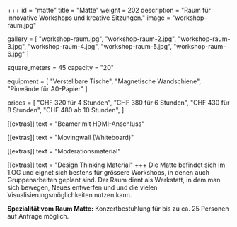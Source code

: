 +++
id = "matte"
title = "Matte"
weight = 202
description = "Raum für innovative Workshops und kreative Sitzungen."
image = "workshop-raum.jpg"

gallery = [
  "workshop-raum.jpg",
  "workshop-raum-2.jpg",
  "workshop-raum-3.jpg",
  "workshop-raum-4.jpg",
  "workshop-raum-5.jpg",
  "workshop-raum-6.jpg"
]

square_meters = 45
capacity = "20"

equipment = [
  "Verstellbare Tische",
  "Magnetische Wandschiene",
  "Pinwände für A0-Papier"
]

prices = [
  "CHF 320 für 4 Stunden",
  "CHF 380 für 6 Stunden",
  "CHF 430 für 8 Stunden",
  "CHF 480 ab 10 Stunden",
]

[[extras]]
text = "Beamer mit HDMI-Anschluss"

[[extras]]
text = "Movingwall (Whiteboard)"

[[extras]]
text = "Moderationsmaterial"

[[extras]]
text = "Design Thinking Material"
+++
Die Matte befindet sich im 1.OG und eignet sich bestens für grössere Workshops, in denen auch Gruppenarbeiten geplant sind. Der Raum dient als Werkstatt, in dem man sich bewegen, Neues entwerfen und und die vielen Visualisierungsmöglichkeiten nutzen kann.

**Spezialität vom Raum Matte:** Konzertbestuhlung für bis zu ca. 25 Personen auf Anfrage möglich.
